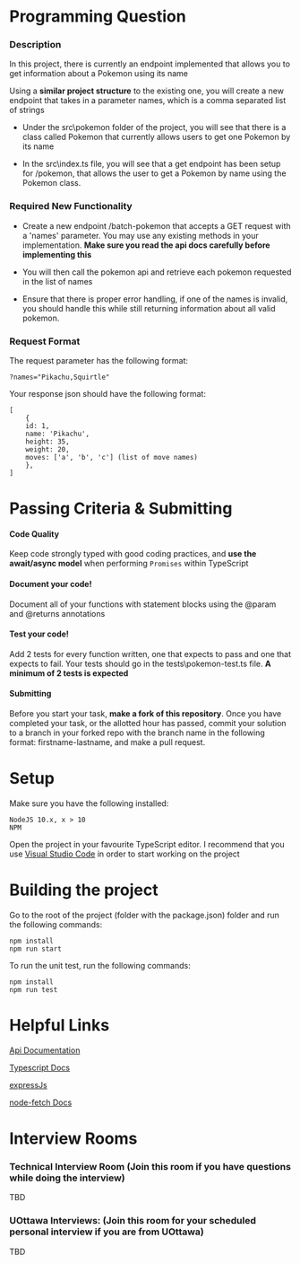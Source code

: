 # Programming Question
### Description
In this project, there is currently an endpoint implemented that allows you to get information about a Pokemon using its name

Using a **similar project structure** to the existing one, you will create a new endpoint that takes in a parameter names, which is a comma separated list of strings

- Under the src\pokemon folder of the project, you will see that there is a class called Pokemon that currently allows users to get one Pokemon by its name

- In the src\index.ts file, you will see that a get endpoint has been setup for /pokemon, that allows the user to get a Pokemon by name using the Pokemon class.

### Required New Functionality

- Create a new endpoint /batch-pokemon that accepts a GET request with a 'names' parameter. You may use any existing methods in your implementation. **Make sure you read the api docs carefully before implementing this**

- You will then call the pokemon api and retrieve each pokemon requested in the list of names

- Ensure that there is proper error handling, if one of the names is invalid, you should handle this while still returning information about all valid pokemon.

### Request Format
The request parameter has the following format:
```
?names="Pikachu,Squirtle"
```

Your response json should have the following format: 
```
[
    {
    id: 1,
    name: 'Pikachu',
    height: 35,
    weight: 20,
    moves: ['a', 'b', 'c'] (list of move names)
    },
]

```

# Passing Criteria & Submitting

#### Code Quality
Keep code strongly typed with good coding practices, and **use the await/async model** when performing `Promises` within TypeScript
#### Document your code!
Document all of your functions with statement blocks using the @param and @returns annotations
#### Test your code!
Add 2 tests for every function written, one that expects to pass and one that expects to fail. Your tests should go in the tests\pokemon-test.ts file. **A minimum of 2 tests is expected**
#### Submitting
Before you start your task, **make a fork of this repository**. Once you have completed your task, or the allotted hour has passed, commit your solution to a branch in your forked repo with the branch name in the following format: firstname-lastname, and make a pull request. 

# Setup

Make sure you have the following installed:
```
NodeJS 10.x, x > 10
NPM
```
Open the project in your favourite TypeScript editor. I recommend that you use [Visual Studio Code](https://code.visualstudio.com/download) in order to start working on the project

# Building the project
Go to the root of the project (folder with the package.json) folder and run the following commands: 
```
npm install
npm run start
```

To run the unit test, run the following commands:
``` 
npm install
npm run test
```


# Helpful Links


[Api Documentation](https://pokeapi.co/docs/v2#pokemon)


[Typescript Docs](https://www.typescriptlang.org/docs/handbook/release-notes/typescript-3-7.html)

[expressJs](https://expressjs.com/en/4x/api.html)

[node-fetch Docs](https://www.npmjs.com/package/node-fetch)



# Interview Rooms
### Technical Interview Room (Join this room if you have questions while doing the interview)
TBD

### UOttawa Interviews: (Join this room for your scheduled personal interview if you are from UOttawa)
TBD

